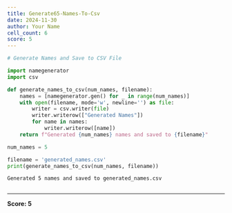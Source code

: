 ```yaml
---
title: Generate65-Names-To-Csv
date: 2024-11-30
author: Your Name
cell_count: 6
score: 5
---
```


```python
# Generate Names and Save to CSV File

```


```python
import namegenerator
import csv
```


```python
def generate_names_to_csv(num_names, filename):
    names = [namegenerator.gen() for _ in range(num_names)]
    with open(filename, mode='w', newline='') as file:
        writer = csv.writer(file)
        writer.writerow(["Generated Names"])
        for name in names:
            writer.writerow([name])
    return f"Generated {num_names} names and saved to {filename}"
```


```python
num_names = 5
```


```python
filename = 'generated_names.csv'
print(generate_names_to_csv(num_names, filename))
```

    Generated 5 names and saved to generated_names.csv



```python

```


---
**Score: 5**
